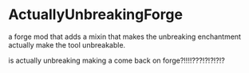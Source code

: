 # ActuallyUnbreakingForge
 a forge mod that adds a mixin that makes the unbreaking enchantment actually make the tool unbreakable.
 
 is actually unbreaking making a come back on forge?!!!!???!?!?!?!?
